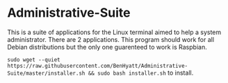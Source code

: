 # Administrative-Suite
This is a suite of applications for the Linux terminal aimed to help a system administrator.
There are 2 applications.
This program should work for all Debian distributions but the only one guarenteed to work is Raspbian.

`sudo wget --quiet https://raw.githubusercontent.com/BenHyatt/Administrative-Suite/master/installer.sh && sudo bash installer.sh`
to install.
